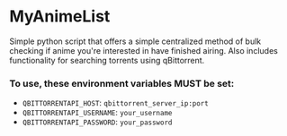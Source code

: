 # MyAnimeList
Simple python script that offers a simple centralized method of bulk checking if anime you're interested in have finished airing. Also includes functionality for searching torrents using qBittorrent.

### To use, these environment variables MUST be set:
 - `QBITTORRENTAPI_HOST`: `qbittorrent_server_ip:port`
 - `QBITTORRENTAPI_USERNAME`: `your_username`
 - `QBITTORRENTAPI_PASSWORD`: `your_password`
